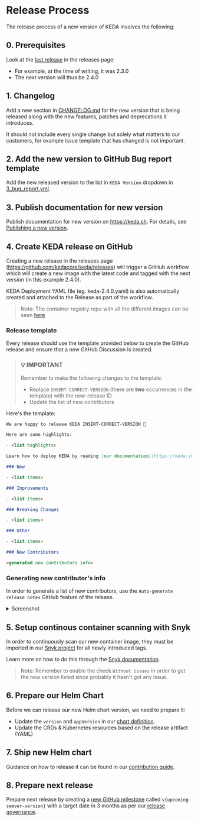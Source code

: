 # Release Process

The release process of a new version of KEDA involves the following:

## 0. Prerequisites

Look at the [last release] in the releases page:

- For example, at the time of writing, it was 2.3.0
- The next version will thus be 2.4.0

[last release]: https://github.com/kedacore/keda/releases/latest

## 1. Changelog

Add a new section in [CHANGELOG.md](CHANGELOG.md) for the new version that is being released along with the new features, patches and deprecations it introduces.

It should not include every single change but solely what matters to our customers, for example issue template that has changed is not important.

## 2. Add the new version to GitHub Bug report template

Add the new released version to the list in `KEDA Version` dropdown in [3_bug_report.yml](https://github.com/kedacore/keda/blob/main/.github/ISSUE_TEMPLATE/3_bug_report.yml).

## 3. Publish documentation for new version

Publish documentation for new version on https://keda.sh.
For details, see [Publishing a new version](https://github.com/kedacore/keda-docs#publishing-a-new-version).

## 4. Create KEDA release on GitHub

Creating a new release in the releases page (https://github.com/kedacore/keda/releases) will trigger a GitHub workflow which will create a new image with the latest code and tagged with the next version (in this example 2.4.0).

KEDA Deployment YAML file (eg. keda-2.4.0.yaml) is also automatically created and attached to the Release as part of the workflow.

> Note: The container registry repo with all the different images can be seen [here](https://github.com/orgs/kedacore/packages?repo_name=keda)

### Release template

Every release should use the template provided below to create the GitHub release and ensure that a new GitHub Discussion is created.

> ### 💡 IMPORTANT
>
> Remember to make the following changes to the template:
>
> - Replace `INSERT-CORRECT-VERSION` (there are **two** occurrences in the template) with the new-release ID
> - Update the list of new contributors

Here's the template:

```markdown
We are happy to release KEDA INSERT-CORRECT-VERSION 🎉

Here are some highlights:

- <list highlights>

Learn how to deploy KEDA by reading [our documentation](https://keda.sh/docs/INSERT-CORRECT-VERSION/deploy/).

### New

- <list items>

### Improvements

- <list items>

### Breaking Changes

- <list items>

### Other

- <list items>

### New Contributors

<generated new contributors info>
```

### Generating new contributor's info

In order to generate a list of new contributors, use the `Auto-generate release notes` GitHub feature of the release.

<details>
  <summary>Screenshot</summary>

![image](https://user-images.githubusercontent.com/4345663/148563945-ad75816d-739b-4e8d-a063-aa0e77f6e98d.png)
</details>

## 5. Setup continous container scanning with Snyk

In order to continuously scan our new container image, they must be imported in our [Snyk project](https://app.snyk.io/org/keda/projects) for all newly introduced tags.

Learn more on how to do this through the [Snyk documentation](https://docs.snyk.io/products/snyk-container/image-scanning-library/github-container-registry-image-scanning/scan-container-images-from-github-container-registry-in-snyk).

> Note: Remember to enable the check `Without issues` in order to get the new version listed since probably it hasn't got any issue.

## 6. Prepare our Helm Chart

Before we can release our new Helm chart version, we need to prepare it:

- Update the `version` and `appVersion` in our [chart definition](https://github.com/kedacore/charts/blob/master/keda/Chart.yaml).
- Update the CRDs & Kubernetes resources based on the release artifact (YAML)

## 7. Ship new Helm chart

Guidance on how to release it can be found in our [contribution guide](https://github.com/kedacore/charts/blob/master/CONTRIBUTING.md#shipping-a-new-version).

## 8. Prepare next release

Prepare next release by creating a [new GitHub milestone](https://github.com/kedacore/keda/milestones/new) called `v{upcoming-semver-version}` with a target date in 3 months as per our [release governance](https://github.com/kedacore/governance/blob/main/RELEASES.md).
